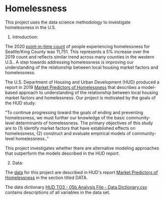 # Homelessness
This project uses the data science methodology to investigate homelessness in the U.S.

1. Introduction: 

  The 2020 [point-in-time count](https://www.kingcounty.gov/elected/executive/constantine/news/release/2020/July/01-homeless-count.aspx) of people experiencing homelessness for Seattle/King County was 11,751. This represents a 5% increase over the 2019 count and reflects similar trend across many counties in the western U.S.. A step towards addressing homelessness is improving our understanding of the relationship between local housing market factors and homelessness. 

  The U.S. Department of Housing and Urban Development (HUD) produced a report in 2019 [Market Predictors of Homelessness](https://www.huduser.gov/portal/sites/default/files/pdf/Market-Predictors-of-Homelessness.pdf) that describes a model-based approach to understanding of the relationship between local housing market factors and homelessness. Our project is motivated by the goals of the HUD study:

  "To continue progressing toward the goals of ending and preventing homelessness, we must further our knowledge of the basic community-level determinants of homelessness. The primary objectives of this study are to (1) identify market factors that have established effects on homelessness, (2) construct and evaluate empirical models of community-level homelessness.."

  This project investigates whether there are alternative modeling approaches that outperform the models described in the HUD report.

2. Data: 
  
  The [data](https://github.com/brian-fischer/DATA-3320/blob/main/homelessness/05b_analysis_file_update.csv) for this project are described in HUD's report [Market Predictors of Homelessness](https://www.huduser.gov/portal/sites/default/files/pdf/Market-Predictors-of-Homelessness.pdf) in the section titled DATA.

  The data dictionary [HUD TO3 - 05b Analysis File - Data Dictionary.csv](https://github.com/brian-fischer/DATA-3320/blob/main/homelessness/HUD%20TO3%20-%2005b%20Analysis%20File%20-%20Data%20-%20Dictionary.csv) contains descriptions of all variables in the data set.


